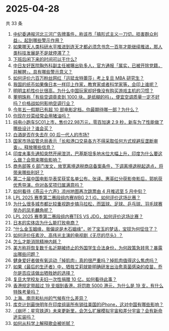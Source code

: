 # 2025-04-28

共 33 条

<!-- BEGIN -->
<!-- 最后更新时间 Mon Apr 28 2025 01:31:59 GMT+0800 (China Standard Time) -->

1. [中纪委通报河北三河广告牌事件，称该市「搞形式主义一刀切，损害群众利益」，起到哪些警示作用？](https://www.zhihu.com/search?q=https%3A%2F%2Fapi.zhihu.com%2Fquestions%2F1899869962123829828)
1. [如果哪天人类科研水平推进到连天才都必须念书念一百年才能继续推进，那人类科技发展是不是就停滞了？](https://www.zhihu.com/search?q=https%3A%2F%2Fapi.zhihu.com%2Fquestions%2F1894880358522151950)
1. [下班后闲下来的时间可以干什么?](https://www.zhihu.com/search?q=https%3A%2F%2Fapi.zhihu.com%2Fquestions%2F345473425)
1. [中日友好医院胸外科副主任被曝出轨多人，官方通报「属实，已被开除党籍，并解聘」，具有哪些警示意义？](https://www.zhihu.com/search?q=https%3A%2F%2Fapi.zhihu.com%2Fquestions%2F1899793322484130505)
1. [如何评价六百万粉丝网红「迅猛龙特蕾莎」考上复旦 MBA 研究生？](https://www.zhihu.com/search?q=https%3A%2F%2Fapi.zhihu.com%2Fquestions%2F1899385214662325283)
1. [我国的纸币如果像日本一样印上作家，教育家或者科学家等，会印上谁呢？](https://www.zhihu.com/search?q=https%3A%2F%2Fapi.zhihu.com%2Fquestions%2F40327952)
1. [明明主机性价比很高，为什么中国玩家却好像没有购买游戏主机的习惯？](https://www.zhihu.com/search?q=https%3A%2F%2Fapi.zhihu.com%2Fquestions%2F1898457041439274795)
1. [董明珠称「有些空调竟卖到 1000 块，是纸糊的吗」，便宜空调质量一定不好吗？价格战如何影响空调行业？](https://www.zhihu.com/search?q=https%3A%2F%2Fapi.zhihu.com%2Fquestions%2F1898384187913929297)
1. [今年五一假期已有超 10 部电影定档，你最期待哪一部？为什么？](https://www.zhihu.com/search?q=https%3A%2F%2Fapi.zhihu.com%2Fquestions%2F1899062702401355867)
1. [你现在炒菜经常会用猪油吗？](https://www.zhihu.com/search?q=https%3A%2F%2Fapi.zhihu.com%2Fquestions%2F652639333)
1. [纯电小跑车SC01上市，售价22.98万元，零百加速 2.9 秒，新车为了性能做了哪些设计？谁会买？](https://www.zhihu.com/search?q=https%3A%2F%2Fapi.zhihu.com%2Fquestions%2F1899774784646115918)
1. [白酒是否在失去在 00 后一代人的市场?](https://www.zhihu.com/search?q=https%3A%2F%2Fapi.zhihu.com%2Fquestions%2F12303778372)
1. [国家市场监管总局表示「长和港口交易各方不得采取任何方式规避反垄断审查」，释放哪些信息？](https://www.zhihu.com/search?q=https%3A%2F%2Fapi.zhihu.com%2Fquestions%2F1899876122272966313)
1. [印度未事先通知突然开闸泄洪，巴基斯坦多地水位大幅上升，印度为什么要这么做？会带来哪些影响？](https://www.zhihu.com/search?q=https%3A%2F%2Fapi.zhihu.com%2Fquestions%2F1899819271124641340)
1. [商务部等 6 部门发文，放宽离境退税商店备案条件，下调离境退税起退点，将带来哪些利好？](https://www.zhihu.com/search?q=https%3A%2F%2Fapi.zhihu.com%2Fquestions%2F1899778227351807810)
1. [第二十届中国电影华表奖获奖名单公布，张译、惠英红分获影帝影后，郭帆获优秀导演，你对各奖项归属满意吗？](https://www.zhihu.com/search?q=https%3A%2F%2Fapi.zhihu.com%2Fquestions%2F1899884758084839287)
1. [如何看待《燕云十六声》凉州地图再次跳票由 4 月推迟至 5 月中旬？](https://www.zhihu.com/search?q=https%3A%2F%2Fapi.zhihu.com%2Fquestions%2F1899058406024783277)
1. [LPL 2025 赛季第二赛段组内赛WBG 2:1 iG，如何评价这场比赛？](https://www.zhihu.com/search?q=https%3A%2F%2Fapi.zhihu.com%2Fquestions%2F1899879591599925174)
1. [为什么很多城市都比较重视跑步搞马拉松，而篮球、足球、乒乓球、羽毛球赛举办的凤毛麟角呢？](https://www.zhihu.com/search?q=https%3A%2F%2Fapi.zhihu.com%2Fquestions%2F1897761830895587743)
1. [LPL 2025 赛季第二赛段组内赛TES VS JDG，如何评价这场比赛？](https://www.zhihu.com/search?q=https%3A%2F%2Fapi.zhihu.com%2Fquestions%2F1899928644173955843)
1. [日本的实体店为什么能打败电商？](https://www.zhihu.com/search?q=https%3A%2F%2Fapi.zhihu.com%2Fquestions%2F584328264)
1. [“什么金玉姻缘，我偏说是木石姻缘”，听了宝玉的梦话，宝钗为何怔住了？](https://www.zhihu.com/search?q=https%3A%2F%2Fapi.zhihu.com%2Fquestions%2F639710078)
1. [如何评价任素汐、高伟光主演的电视剧《无尽的尽头》？](https://www.zhihu.com/search?q=https%3A%2F%2Fapi.zhihu.com%2Fquestions%2F1898600720934085052)
1. [怎么才能消除精神内耗？](https://www.zhihu.com/search?q=https%3A%2F%2Fapi.zhihu.com%2Fquestions%2F664466671)
1. [美方称将恢复数千名近期被终止的外国学生合法身份，为何政策急转弯？暴露出哪些问题？](https://www.zhihu.com/search?q=https%3A%2F%2Fapi.zhihu.com%2Fquestions%2F1899410379832005587)
1. [健身爱好者做有氧运动「掉肌肉」真的很严重吗？掉肌肉值得这么焦虑吗？](https://www.zhihu.com/search?q=https%3A%2F%2Fapi.zhihu.com%2Fquestions%2F1898400993705698221)
1. [如果《最后的生还者》中，牺牲艾莉就能明确研发出治愈真菌感染的疫苗，乔尔是否应该做出牺牲她的选择？](https://www.zhihu.com/search?q=https%3A%2F%2Fapi.zhihu.com%2Fquestions%2F1898681712218739111)
1. [复旦大学校友夫妇一次性捐赠 10 亿，如何看待此事？](https://www.zhihu.com/search?q=https%3A%2F%2Fapi.zhihu.com%2Fquestions%2F1898380285139227970)
1. [香港规定带超过 19 支烟到香港，将罚款 5000 港元，为什么是 19 支，有什么特殊考量吗？](https://www.zhihu.com/search?q=https%3A%2F%2Fapi.zhihu.com%2Fquestions%2F1899511376843601137)
1. [上海、南京和杭州的气候有什么差异？](https://www.zhihu.com/search?q=https%3A%2F%2Fapi.zhihu.com%2Fquestions%2F39072901)
1. [库克计划最快明年在印度组装所有销往美国的iPhone，这对中国有哪些影响？](https://www.zhihu.com/search?q=https%3A%2F%2Fapi.zhihu.com%2Fquestions%2F1899199372975124602)
1. [《崩坏：星穹铁道》未来更新里，会怎么扩展模拟宇宙和差分宇宙？会有新命途实装吗？](https://www.zhihu.com/search?q=https%3A%2F%2Fapi.zhihu.com%2Fquestions%2F1899580358133015079)
1. [如何从科学上解释歌会被听腻？](https://www.zhihu.com/search?q=https%3A%2F%2Fapi.zhihu.com%2Fquestions%2F22918826)

<!-- END -->
